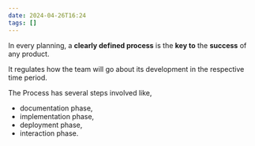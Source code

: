 ```yaml
---
date: 2024-04-26T16:24
tags: []
---
```

In every planning, a **clearly defined process** is the **key to** the **success** of any product.

It regulates how the team will go about its development in the respective time period.

The Process has several steps involved like,
- documentation phase,
- implementation phase,
- deployment phase,
- interaction phase.